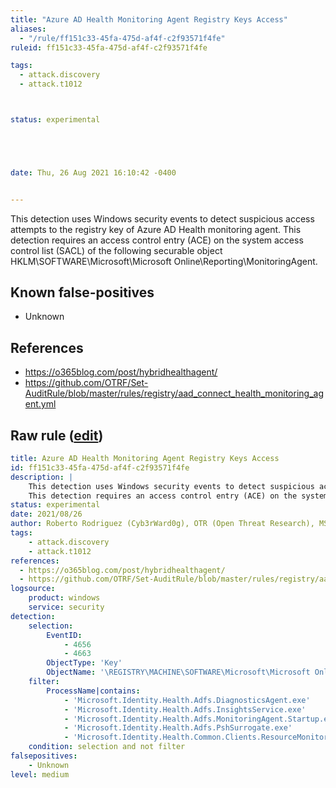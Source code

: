 ```yaml
---
title: "Azure AD Health Monitoring Agent Registry Keys Access"
aliases:
  - "/rule/ff151c33-45fa-475d-af4f-c2f93571f4fe"
ruleid: ff151c33-45fa-475d-af4f-c2f93571f4fe

tags:
  - attack.discovery
  - attack.t1012



status: experimental





date: Thu, 26 Aug 2021 16:10:42 -0400


---
```


This detection uses Windows security events to detect suspicious access attempts to the registry key of Azure AD Health monitoring agent.
This detection requires an access control entry (ACE) on the system access control list (SACL) of the following securable object HKLM\SOFTWARE\Microsoft\Microsoft Online\Reporting\MonitoringAgent.


<!--more-->


## Known false-positives

* Unknown



## References

* https://o365blog.com/post/hybridhealthagent/
* https://github.com/OTRF/Set-AuditRule/blob/master/rules/registry/aad_connect_health_monitoring_agent.yml


## Raw rule ([edit](https://github.com/SigmaHQ/sigma/edit/master/rules/windows/builtin/security/win_aadhealth_mon_agent_regkey_access.yml))
```yaml
title: Azure AD Health Monitoring Agent Registry Keys Access
id: ff151c33-45fa-475d-af4f-c2f93571f4fe
description: |
    This detection uses Windows security events to detect suspicious access attempts to the registry key of Azure AD Health monitoring agent.
    This detection requires an access control entry (ACE) on the system access control list (SACL) of the following securable object HKLM\SOFTWARE\Microsoft\Microsoft Online\Reporting\MonitoringAgent.
status: experimental
date: 2021/08/26
author: Roberto Rodriguez (Cyb3rWard0g), OTR (Open Threat Research), MSTIC
tags:
    - attack.discovery
    - attack.t1012
references:
  - https://o365blog.com/post/hybridhealthagent/
  - https://github.com/OTRF/Set-AuditRule/blob/master/rules/registry/aad_connect_health_monitoring_agent.yml
logsource:
    product: windows
    service: security
detection:
    selection:
        EventID:
            - 4656
            - 4663
        ObjectType: 'Key'
        ObjectName: '\REGISTRY\MACHINE\SOFTWARE\Microsoft\Microsoft Online\Reporting\MonitoringAgent'
    filter:
        ProcessName|contains:
            - 'Microsoft.Identity.Health.Adfs.DiagnosticsAgent.exe'
            - 'Microsoft.Identity.Health.Adfs.InsightsService.exe'
            - 'Microsoft.Identity.Health.Adfs.MonitoringAgent.Startup.exe'
            - 'Microsoft.Identity.Health.Adfs.PshSurrogate.exe'
            - 'Microsoft.Identity.Health.Common.Clients.ResourceMonitor.exe'
    condition: selection and not filter
falsepositives:
    - Unknown
level: medium

```
